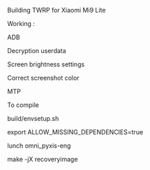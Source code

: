 

Building TWRP for Xiaomi Mi9 Lite

Working :

ADB

Decryption userdata

Screen brightness settings

Correct screenshot color

MTP

To compile

build/envsetup.sh

export ALLOW_MISSING_DEPENDENCIES=true

lunch omni_pyxis-eng

make -jX recoveryimage
